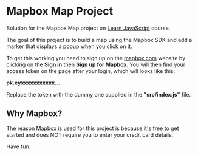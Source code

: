 # Mapbox Map Project

Solution for the Mapbox Map project on [Learn JavaScript](https://learnjavascript.online) course.

The goal of this project is to build a map using the Mapbox SDK and add a marker that displays a popup when you click on it.

To get this working you need to sign up on the [mapbox.com](https://www.mapbox.com/) website by clicking on the **Sign in** then **Sign up for Mapbox**. You will then find your access token on the page after your login, which will looks like this:

**pk.eyxxxxxxxxxxx...**

Replace the token with the dummy one supplied in the **"src/index.js"** file.

## Why Mapbox?

The reason Mapbox is used for this project is because it's free to get started and does NOT require you to enter your credit card details.

Have fun.
